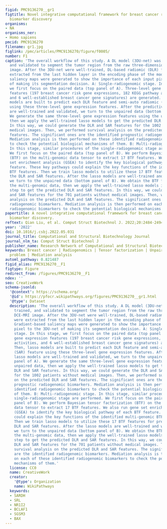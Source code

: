 ```yaml
---
figid: PMC9136270__gr1
figtitle: Novel integrative computational framework for breast cancer radiogenomic
  biomarker discovery
organisms:
- NA
organisms_ner:
- Homo sapiens
pmcid: PMC9136270
filename: gr1.jpg
figlink: /pmc/articles/PMC9136270/figure/f0005/
number: F1
caption: 'The overall workflow of this study. A DL model (3DU-net) was built, trained,
  and validated to segment the tumor region from the raw three-dimensional DCE-MRI
  image. After the 3DU-net were well-trained, DL-based radiomic (DLR) features were
  extracted from the last hidden layer in the encoding phase of the model. Gradient-based
  saliency maps were generated to show the importance of each input pixel to the 3DU-net
  of making its segmentation decision. A: Single-radiogenomic stage. In this stage,
  we first focus on the paired data (top panel of A). Three-level gene expression
  features (197 breast cancer risk gene expressions, 182 KEGG pathway activities,
  and 6 well-established breast cancer gene signatures) are generated. Then, lasso
  models are built to predict each DLR feature and semi-auto radiomic (SAR) feature
  using these three-level gene expression features. After the predictive lasso models
  are well-trained and validated, we turn to the unpaired data (bottom panel of A).
  We generate the same three-level gene expression features using the unpaired data,
  then we apply the well-trained lasso models to get the predicted DLR and SAR features.
  In this way, we could generate the DLR and SAR features for the 1002 patients without
  medical images. Then, we performed survival analysis on the predicted DLR and SAR
  features. The significant ones are the identified prognostic radiogenomic biomarkers.
  Mediation analysis is then performed on these identified radiogenomic biomarkers
  to check the potential biological mechanisms of them. B: Multi-radiogenomic stage.
  In this stage, similar procedures of the single-radiogenomic stage are performed.
  We first focus on the paired data (top panel of B). We perform Bayesian tensor factorization
  (BTF) on the multi-genomic data tensor to extract 17 BTF features. We also run gene
  set enrichment analysis (GSEA) to identify the key biological pathway of each BTF
  feature. These key pathways could explain the key functions of the identified multi-genomic
  BTF features. Then we train lasso models to utilize these 17 BTF features for predicting
  the DLR and SAR features. After the lasso models are well-trained and well-validated,
  we turn to the unpaired data (bottom panel of B). We obtain the BTF features using
  the multi-genomic data, then we apply the well-trained lasso models in the previous
  step to get the predicted DLR and SAR features. In this way, we could get the DLR
  and SAR features for the 701 patients without medical images. Then, we perform survival
  analysis on the predicted DLR and SAR features. The significant ones are the identified
  radiogenomic biomarkers. Mediation analysis is then performed on each of these identified
  radiogenomic biomarkers to check the potential biological mechanisms of them.'
papertitle: A novel integrative computational framework for breast cancer radiogenomic
  biomarker discovery.
reftext: Qian Liu, et al. Comput Struct Biotechnol J. 2022;20:2484-2494.
year: '2022'
doi: 10.1016/j.csbj.2022.05.031
journal_title: Computational and Structural Biotechnology Journal
journal_nlm_ta: Comput Struct Biotechnol J
publisher_name: Research Network of Computational and Structural Biotechnology
keywords: Breast cancer | Radiogenomics | Tensor factorization | Unpaired image-genomics
  problem | Mediation analysis
automl_pathway: 0.821487
figid_alias: PMC9136270__F1
figtype: Figure
redirect_from: /figures/PMC9136270__F1
ndex: ''
seo: CreativeWork
schema-jsonld:
  '@context': https://schema.org/
  '@id': https://pfocr.wikipathways.org/figures/PMC9136270__gr1.html
  '@type': Dataset
  description: 'The overall workflow of this study. A DL model (3DU-net) was built,
    trained, and validated to segment the tumor region from the raw three-dimensional
    DCE-MRI image. After the 3DU-net were well-trained, DL-based radiomic (DLR) features
    were extracted from the last hidden layer in the encoding phase of the model.
    Gradient-based saliency maps were generated to show the importance of each input
    pixel to the 3DU-net of making its segmentation decision. A: Single-radiogenomic
    stage. In this stage, we first focus on the paired data (top panel of A). Three-level
    gene expression features (197 breast cancer risk gene expressions, 182 KEGG pathway
    activities, and 6 well-established breast cancer gene signatures) are generated.
    Then, lasso models are built to predict each DLR feature and semi-auto radiomic
    (SAR) feature using these three-level gene expression features. After the predictive
    lasso models are well-trained and validated, we turn to the unpaired data (bottom
    panel of A). We generate the same three-level gene expression features using the
    unpaired data, then we apply the well-trained lasso models to get the predicted
    DLR and SAR features. In this way, we could generate the DLR and SAR features
    for the 1002 patients without medical images. Then, we performed survival analysis
    on the predicted DLR and SAR features. The significant ones are the identified
    prognostic radiogenomic biomarkers. Mediation analysis is then performed on these
    identified radiogenomic biomarkers to check the potential biological mechanisms
    of them. B: Multi-radiogenomic stage. In this stage, similar procedures of the
    single-radiogenomic stage are performed. We first focus on the paired data (top
    panel of B). We perform Bayesian tensor factorization (BTF) on the multi-genomic
    data tensor to extract 17 BTF features. We also run gene set enrichment analysis
    (GSEA) to identify the key biological pathway of each BTF feature. These key pathways
    could explain the key functions of the identified multi-genomic BTF features.
    Then we train lasso models to utilize these 17 BTF features for predicting the
    DLR and SAR features. After the lasso models are well-trained and well-validated,
    we turn to the unpaired data (bottom panel of B). We obtain the BTF features using
    the multi-genomic data, then we apply the well-trained lasso models in the previous
    step to get the predicted DLR and SAR features. In this way, we could get the
    DLR and SAR features for the 701 patients without medical images. Then, we perform
    survival analysis on the predicted DLR and SAR features. The significant ones
    are the identified radiogenomic biomarkers. Mediation analysis is then performed
    on each of these identified radiogenomic biomarkers to check the potential biological
    mechanisms of them.'
  license: CC0
  name: CreativeWork
  creator:
    '@type': Organization
    name: WikiPathways
  keywords:
  - SARDH
  - SRL
  - NR1I2
  - BCLAF1
  - SGSM3
  - BAX
---
```

